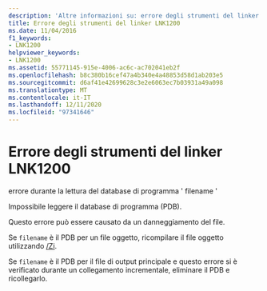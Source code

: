 ```yaml
---
description: 'Altre informazioni su: errore degli strumenti del linker LNK1200'
title: Errore degli strumenti del linker LNK1200
ms.date: 11/04/2016
f1_keywords:
- LNK1200
helpviewer_keywords:
- LNK1200
ms.assetid: 55771145-915e-4006-ac6c-ac702041eb2f
ms.openlocfilehash: b8c380b16cef47a4b340e4a48853d58d1ab203e5
ms.sourcegitcommit: d6af41e42699628c3e2e6063ec7b03931a49a098
ms.translationtype: MT
ms.contentlocale: it-IT
ms.lasthandoff: 12/11/2020
ms.locfileid: "97341646"
---
```

# <a name="linker-tools-error-lnk1200"></a>Errore degli strumenti del linker LNK1200

errore durante la lettura del database di programma ' filename '

Impossibile leggere il database di programma (PDB).

Questo errore può essere causato da un danneggiamento del file.

Se `filename` è il PDB per un file oggetto, ricompilare il file oggetto utilizzando [/Zi](../../build/reference/z7-zi-zi-debug-information-format.md).

Se `filename` è il PDB per il file di output principale e questo errore si è verificato durante un collegamento incrementale, eliminare il PDB e ricollegarlo.
